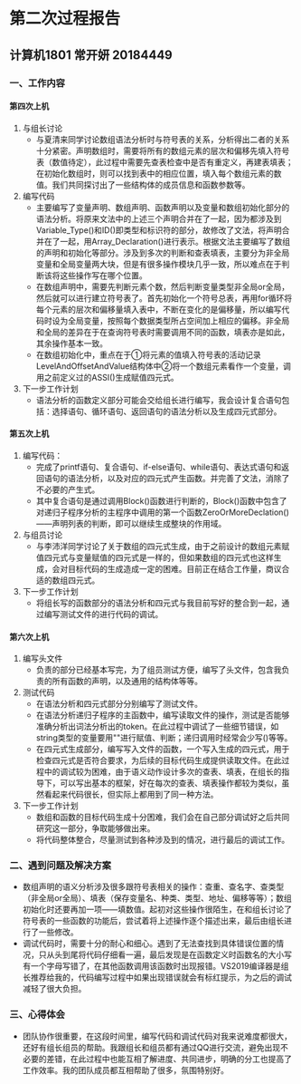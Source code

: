 # 第二次过程报告

## 计算机1801 常开妍 20184449

### 一、工作内容

#### 第四次上机

1. 与组长讨论
   - 与夏清来同学讨论数组语法分析时与符号表的关系，分析得出二者的关系十分紧密。声明数组时，需要将所有的数组元素的层次和偏移先填入符号表（数值待定），此过程中需要先查表检查中是否有重定义，再建表填表；在初始化数组时，则可以找到表中的相应位置，填入每个数组元素的数值。我们共同探讨出了一些结构体的成员信息和函数参数等。
2. 编写代码
   - 主要编写了变量声明、数组声明、函数声明以及变量和数组初始化部分的语法分析。将原来文法中的上述三个声明合并在了一起，因为都涉及到Variable_Type()和ID()即类型和标识符的部分，故修改了文法，将声明合并在了一起，用Array_Declaration()进行表示。根据文法主要编写了数组的声明和初始化等部分。涉及到多次的判断和查表填表，主要分为非全局变量和全局变量两大块，但是有很多操作模块几乎一致，所以难点在于判断该将这些操作写在哪个位置。
   - 在数组声明中，需要先判断元素个数，然后判断变量类型非全局or全局，然后就可以进行建立符号表了。首先初始化一个符号总表，再用for循环将每个元素的层次和偏移量填入表中，不断在变化的是偏移量，所以编写代码时设为全局变量，按照每个数据类型所占空间加上相应的偏移。非全局和全局的差异在于在查询符号表时需要调用不同的函数，填表亦是如此，其余操作基本一致。
   - 在数组初始化中，重点在于①将元素的值填入符号表的活动记录LevelAndOffsetAndValue结构体中②将一个数组元素看作一个变量，调用之前定义过的ASSI()生成赋值四元式。
3. 下一步工作计划
   - 语法分析的函数定义部分可能会交给组长进行编写，我会设计复合语句包括：选择语句、循环语句、返回语句的语法分析以及生成四元式部分。

#### 第五次上机

1. 编写代码：
   - 完成了printf语句、复合语句、if-else语句、while语句、表达式语句和返回语句的语法分析，以及对应的四元式产生函数。并完善了文法，消除了不必要的产生式。
   - 其中复合语句是通过调用Block()函数进行判断的，Block()函数中包含了对递归子程序分析的主程序中调用的第一个函数ZeroOrMoreDeclation()——声明列表的判断，即可以继续生成整块的作用域。
2. 与组员讨论
   - 与李沛洋同学讨论了关于数组的四元式生成，由于之前设计的数组元素赋值四元式与变量赋值的四元式是一样的，但如果数组的四元式也这样生成，会对目标代码的生成造成一定的困难。目前正在结合工作量，商议合适的数组四元式。
3. 下一步工作计划
   - 将组长写的函数部分的语法分析和四元式与我目前写好的整合到一起，通过编写测试文件的进行代码的调试。

#### 第六次上机

1. 编写头文件
   - 负责的部分已经基本写完，为了组员测试方便，编写了头文件，包含我负责的所有函数的声明，以及通用的结构体等等。
2. 测试代码
   - 在语法分析和四元式部分分别编写了测试文件。
   - 在语法分析递归子程序的主函数中，编写读取文件的操作，测试是否能够准确分析出词法分析出的token。在此过程中调试了一些细节错误，如string类型的变量要用""进行赋值、判断；递归调用时经常会少写()等等。
   - 在四元式生成部分，编写写入文件的函数，一个写入生成的四元式，用于检查四元式是否符合要求，为后续的目标代码生成提供读取文件。在此过程中的调试较为困难，由于语义动作设计多次的查表、填表，在组长的指导下，可以写出基本的框架，好在每次的查表、填表操作都较为类似，虽然看起来代码很长，但实际上都用到了同一种方法。
3. 下一步工作计划
   - 数组和函数的目标代码生成十分困难，我们会在自己部分调试好之后共同研究这一部分，争取能够做出来。
   - 将代码整体整合，尽量测试到各种涉及到的情况，进行最后的调试工作。

### 二、遇到问题及解决方案

+ 数组声明的语义分析涉及很多跟符号表相关的操作：查重、查名字、查类型（非全局or全局）、填表（保存变量名、种类、类型、地址、偏移等等）；数组初始化时还要再加一项——填数值。起初对这些操作很陌生，在和组长讨论了符号表的一些函数的功能后，尝试着将上述操作逐个描述出来，最后由组长进行了一些修改。
+ 调试代码时，需要十分的耐心和细心。遇到了无法查找到具体错误位置的情况，只从头到尾将代码仔细看一遍，最后发现是在函数定义时函数名的大小写有一个字母写错了，在其他函数调用该函数时出现报错。VS2019编译器是组长推荐给我的，代码编写过程中如果出现错误就会有标红提示，为之后的调试减轻了很大负担。

### 三、心得体会

+ 团队协作很重要，在这段时间里，编写代码和调试代码对我来说难度都很大，还好有组长组员的帮助。我跟组长和组员都有通过QQ进行交流，避免出现不必要的差错，在此过程中也能互相了解进度、共同进步，明确的分工也提高了工作效率。我的团队成员都互相帮助了很多，氛围特别好。